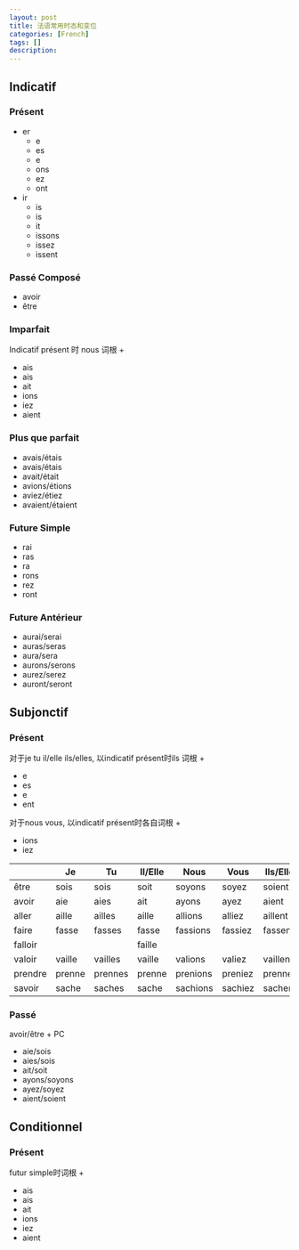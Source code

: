 ```yaml
---
layout: post
title: 法语常用时态和变位
categories: [French]
tags: []
description: 
---
```


## Indicatif

### Présent
- er
  - e
  - es
  - e
  - ons
  - ez
  - ont
- ir
  - is
  - is
  - it
  - issons
  - issez
  - issent
  
### Passé Composé
- avoir
- être

### Imparfait
Indicatif présent 时 nous 词根 +

- ais
- ais
- ait
- ions
- iez
- aient

### Plus que parfait
- avais/étais
- avais/étais
- avait/était
- avions/étions
- aviez/étiez
- avaient/étaient

### Future Simple
- rai
- ras
- ra
- rons
- rez
- ront

### Future Antérieur
- aurai/serai
- auras/seras
- aura/sera
- aurons/serons
- aurez/serez
- auront/seront

## Subjonctif

### Présent
对于je tu il/elle ils/elles, 以indicatif présent时ils 词根 +

- e
- es
- e
- ent

对于nous vous, 以indicatif présent时各自词根 +
- ions
- iez

|       | Je     | Tu    | Il/Elle | Nous     | Vous    | Ils/Elles |
| ----- | ------ | ----- | ------- | -------- | ------- | --------- |
| être  | sois   | sois  | soit    | soyons   | soyez   | soient    |
| avoir | aie    | aies  | ait     | ayons    | ayez    | aient     |
| aller | aille  | ailles| aille   | allions  | alliez  | aillent   |
| faire | fasse  | fasses| fasse   | fassions | fassiez | fassent   |
|falloir|		|		  | faille | | | |
|valoir | vaille | vailles | vaille | valions | valiez | vaillent |
|prendre| prenne | prennes| prenne | prenions | preniez | prennent |
|savoir| sache | saches | sache | sachions | sachiez | sachent |



### Passé
avoir/être + PC

- aie/sois
- aies/sois
- ait/soit
- ayons/soyons
- ayez/soyez
- aient/soient

## Conditionnel

### Présent
futur simple时词根 + 

- ais
- ais
- ait
- ions
- iez
- aient

